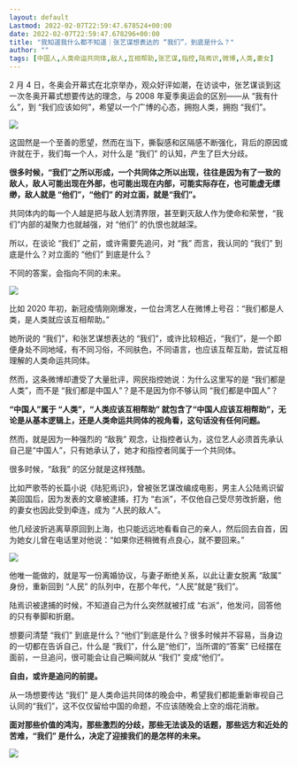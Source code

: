 ```yaml
---
layout: default
Lastmod: 2022-02-07T22:59:47.678524+00:00
date: 2022-02-07T22:59:47.678296+00:00
title: "我知道我什么都不知道｜张艺谋想表达的 “我们”，到底是什么？"
author: ""
tags: [中国人,人类命运共同体,敌人,互相帮助,张艺谋,指控,陆焉识,微博,人类,妻女]
---
```


2 月 4 日，冬奥会开幕式在北京举办，观众好评如潮，在访谈中，张艺谋谈到这一次冬奥开幕式想要传达的理念，与 2008 年夏季奥运会的区别——从 “我有什么”，到 “我们应该如何”，希望以一个广博的心态，拥抱人类，拥抱 “我们”。

![](https://images.weserv.nl/?url=https%3A//chinadigitaltimes.net/chinese/files/2022/02/post-676529-61ff0373a1136.png)

这固然是一个至善的愿望，然而在当下，撕裂感和区隔感不断强化，背后的原因或许就在于，我们每一个人，对什么是 “我们” 的认知，产生了巨大分歧。

**很多时候，“我们”之所以形成，一个共同体之所以出现，往往是因为有了一致的敌人，敌人可能出现在外部，也可能出现在内部，可能实际存在，也可能虚无缥缈，敌人就是 “他们”，“他们” 的对立面，就是“我们”。**

共同体内的每一个人越是把与敌人划清界限，甚至剿灭敌人作为使命和荣誉，“我们”内部的凝聚力也就越强，对 “他们” 的仇恨也就越深。

所以，在谈论 “我们” 之前，或许需要先追问，对 “我” 而言，我认同的 “我们” 到底是什么？对立面的 “他们” 到底是什么？

不同的答案，会指向不同的未来。

![](https://images.weserv.nl/?url=https%3A//chinadigitaltimes.net/chinese/files/2022/02/post-676529-61ff0373ab9be.)

比如 2020 年初，新冠疫情刚刚爆发，一位台湾艺人在微博上号召：“我们都是人类，是人类就应该互相帮助。”

她所说的 “我们”，和张艺谋想表达的 “我们”，或许比较相近，“我们”，是一个即便身处不同地域，有不同习俗，不同肤色，不同语言，也应该互帮互助，尝试互相理解的人类命运共同体。

然而，这条微博却遭受了大量批评，网民指控她说：为什么这里写的是 “我们都是人类”，而不是 “我们都是中国人”？是不是因为你不够认同 “我们都是中国人”？

**“中国人”属于 “人类”，“人类应该互相帮助” 就包含了“中国人应该互相帮助”，无论是从基本逻辑上，还是人类命运共同体的视角看，这句话没有任何问题。**

然而，就是因为一种强烈的 “敌我” 观念，让指控者认为，这位艺人必须首先承认自己是“中国人”，只有她承认了，她才和指控者同属于一个共同体。

很多时候，“敌我” 的区分就是这样残酷。

比如严歌苓的长篇小说《陆犯焉识》，曾被张艺谋改编成电影，男主人公陆焉识留美回国后，因为发表的文章被逮捕，打为 “右派”，不仅他自己受尽劳改折磨，他的妻女也因此受到牵连，成为 “人民的敌人”。

他几经波折逃离草原回到上海，也只能远远地看看自己的亲人，然后回去自首，因为她女儿曾在电话里对他说：“如果你还稍微有点良心，就不要回来。”

![](https://images.weserv.nl/?url=https%3A//chinadigitaltimes.net/chinese/files/2022/02/post-676529-61ff0373b4537.)

他唯一能做的，就是写一份离婚协议，与妻子断绝关系，以此让妻女脱离 “敌属” 身份，重新回到 “人民” 的队列中，在那个年代，“人民”就是“我们”。

陆焉识被逮捕的时候，不知道自己为什么突然就被打成 “右派”，他发问，回答他的只有拳脚和折磨。

想要问清楚 “我们” 到底是什么？“他们”到底是什么？很多时候并不容易，当身边的一切都在告诉自己，什么是 “我们”，什么是“他们”，当所谓的“答案” 已经摆在面前，一旦追问，很可能会让自己瞬间就从 “我们” 变成“他们”。

**自由，或许是追问的前提。**

从一场想要传达 “我们” 是人类命运共同体的晚会中，希望我们都能重新审视自己认同的“我们”，这不仅仅留给中国的命题，不应该随晚会上空的烟花消散。

**面对那些价值的鸿沟，那些激烈的分歧，那些无法谈及的话题，那些远方和近处的苦难，“我们” 是什么，决定了迎接我们的是怎样的未来。**

![](https://images.weserv.nl/?url=https%3A//chinadigitaltimes.net/chinese/files/2022/02/post-676529-61ff0373bd2c5.)


